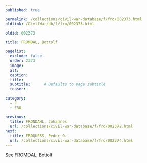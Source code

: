 ```yaml
---
published: true

permalink: /collections/civil-war-database/f/fro/002373.html
oldlink: /CivilWar/db/f/fro/002373.html

oldid: 002373

title: FRONDAL, Bottolf

pagelist:
  exclude: false
  order: 2373
  image: 
  alt:
  caption:
  title:
  subtitle:      # Defaults to page subtitle
  teaser:

category: 
  - F 
  - FRO

previous:
  title: FRONDAHL, Johannes
  url: /collections/civil-war-database/f/fro/002372.html  
next:
  title: FROQUESS, Peder O.
  url: /collections/civil-war-database/f/fro/002374.html   
---
```

See FROMDAL, Bottolf
